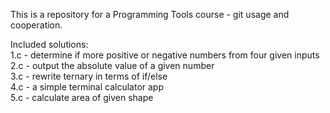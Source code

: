 This is a repository for a Programming Tools course - git usage and cooperation.

Included solutions:  
1.c - determine if more positive or negative numbers from four given inputs  
2.c - output the absolute value of a given number  
3.c - rewrite ternary in terms of if/else  
4.c - a simple terminal calculator app  
5.c - calculate area of given shape

